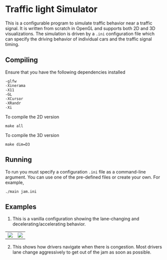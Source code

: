 # Traffic light Simulator 

This is a configurable program to simulate traffic behavior near a traffic signal. It is written from scratch in OpenGL and supports both 2D and 3D visualizations. The simulation is driven by a `.ini` configuration file which can specify the driving behavior of individual cars and the traffic signal timing.

## Compiling 

Ensure that you have the following dependencies installed

```
-glfw
-Xinerama
-X11
-GL
-XCursor
-XRandr
-Xi
```

To compile the 2D version

```
make all
```

To compile the 3D version

```
make dim=D3
```

## Running

To run you must specify a configuration `.ini` file as a command-line argument. You can use one of the pre-defined files or create your own. For example, 

```
./main jam.ini
```

## Examples

1. This is a vanilla configuration showing the lane-changing and decelerating/accelerating behavior. 

<table>
  <tr>
    <td><img src="https://github.com/Dhull442/COP290-RoadTrafficIntersectionSimulator/raw/AnagBackend/gifs/Normal_2D.gif"></td>
    <td><img src="https://github.com/Dhull442/COP290-RoadTrafficIntersectionSimulator/raw/AnagBackend/gifs/Normal_3D.gif"></td>
  </tr>
 </table>
 
 2. This shows how drivers navigate when there is congestion. Most drivers lane change aggressively to get out of the jam as soon as possible.
 
 
 



